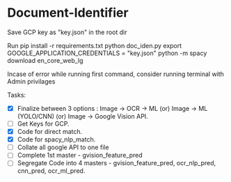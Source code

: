 # Document-Identifier

Save GCP key as "key.json" in the root dir

Run
	pip install -r requirements.txt
	python doc_iden.py
	export GOOGLE_APPLICATION_CREDENTIALS = "key.json"
	python -m spacy download en_core_web_lg

Incase of error while running first command, consider running terminal with Admin privilages


Tasks:
- [x] Finalize between 3 options : Image -> OCR -> ML (or) Image -> ML (YOLO/CNN) (or) Image -> Google Vision API.
- [ ] Get Keys for GCP.
- [X] Code for direct match.
- [X] Code for spacy_nlp_match.
- [ ] Collate all google API to one file
- [ ] Complete 1st master - gvision_feature_pred 
- [ ] Segregate Code into 4 masters - gvision_feature_pred, ocr_nlp_pred, cnn_pred, ocr_ml_pred.